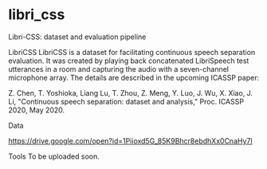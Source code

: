 # libri_css
Libri-CSS: dataset and evaluation pipeline


LibriCSS
LibriCSS is a dataset for facilitating continuous speech separation evaluation. It was created by playing back concatenated LibriSpeech test utterances in a room and capturing the audio with a seven-channel microphone array. The details are described in the upcoming ICASSP paper: 

Z. Chen, T. Yoshioka, Liang Lu, T. Zhou, Z. Meng, Y. Luo, J. Wu, X. Xiao, J. Li, "Continuous speech separation: dataset and analysis," Proc. ICASSP 2020, May 2020. 

Data

https://drive.google.com/open?id=1Piioxd5G_85K9Bhcr8ebdhXx0CnaHy7l


Tools
To be uploaded soon. 

